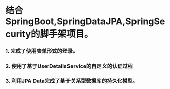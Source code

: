 # 结合SpringBoot,SpringDataJPA,SpringSecurity的脚手架项目。

### 1. 完成了使用表单形式的登录。
### 2. 使用了基于UserDetailsService的自定义的认证过程
### 3. 利用JPA Data完成了基于关系型数据库的持久化模型。
